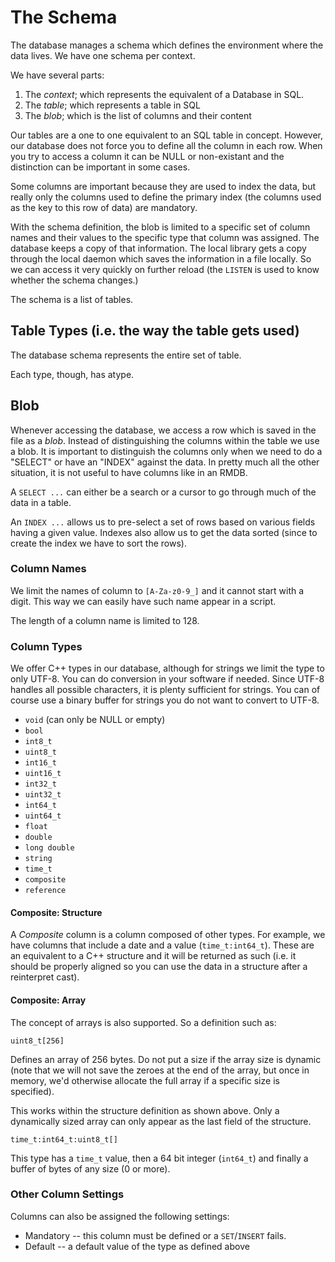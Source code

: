 
# The Schema

The database manages a schema which defines the environment where the data
lives. We have one schema per context.

We have several parts:

1. The _context_; which represents the equivalent of a Database in SQL.
2. The _table_; which represents a table in SQL 
3. The _blob_; which is the list of columns and their content

Our tables are a one to one equivalent to an SQL table in concept.
However, our database does not force you to define all the column in
each row. When you try to access a column it can be NULL or non-existant
and the distinction can be important in some cases.

Some columns are important because they are used to index the data, but
really only the columns used to define the primary index (the columns
used as the key to this row of data) are mandatory.

With the schema definition, the blob is limited to a specific set of
column names and their values to the specific type that column was
assigned. The database keeps a copy of that information. The local
library gets a copy through the local daemon which saves the information
in a file locally. So we can access it very quickly on further reload
(the `LISTEN` is used to know whether the schema changes.)

The schema is a list of tables.

## Table Types (i.e. the way the table gets used)

The database schema represents the entire set of table.

Each type, though, has atype.

## Blob

Whenever accessing the database, we access a row which is saved in the
file as a _blob_. Instead of distinguishing the columns within the table
we use a blob. It is important to distinguish the columns only when we
need to do a "SELECT" or have an "INDEX" against the data. In pretty much
all the other situation, it is not useful to have columns like in an RMDB.

A `SELECT ...` can either be a search or a cursor to go through much of
the data in a table.

An `INDEX ...` allows us to pre-select a set of rows based on various
fields having a given value. Indexes also allow us to get the data sorted
(since to create the index we have to sort the rows).

### Column Names

We limit the names of column to `[A-Za-z0-9_]` and it cannot start with
a digit. This way we can easily have such name appear in a script.

The length of a column name is limited to 128.

### Column Types

We offer C++ types in our database, although for strings we limit the
type to only UTF-8. You can do conversion in your software if needed.
Since UTF-8 handles all possible characters, it is plenty sufficient
for strings. You can of course use a binary buffer for strings you
do not want to convert to UTF-8.

* `void` (can only be NULL or empty)
* `bool`
* `int8_t`
* `uint8_t`
* `int16_t`
* `uint16_t`
* `int32_t`
* `uint32_t`
* `int64_t`
* `uint64_t`
* `float`
* `double`
* `long double`
* `string`
* `time_t`
* `composite`
* `reference`

#### Composite: Structure

A _Composite_ column is a column composed of other types. For example,
we have columns that include a date and a value (`time_t:int64_t`).
These are an equivalent to a C++ structure and it will be returned
as such (i.e. it should be properly aligned so you can use the data
in a structure after a reinterpret cast).

#### Composite: Array

The concept of arrays is also supported. So a definition such as:

    uint8_t[256]

Defines an array of 256 bytes. Do not put a size if the array size is
dynamic (note that we will not save the zeroes at the end of the array,
but once in memory, we'd otherwise allocate the full array if a specific
size is specified).

This works within the structure definition as shown above. Only a
dynamically sized array can only appear as the last field of the
structure.

    time_t:int64_t:uint8_t[]

This type has a `time_t` value, then a 64 bit integer (`int64_t`) and
finally a buffer of bytes of any size (0 or more).

### Other Column Settings

Columns can also be assigned the following settings:

* Mandatory -- this column must be defined or a `SET`/`INSERT` fails.
* Default -- a default value of the type as defined above


